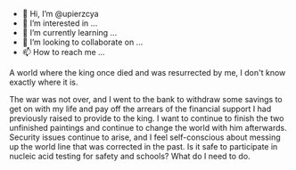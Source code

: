 - 👋 Hi, I’m @upierzcya
- 👀 I’m interested in ...
- 🌱 I’m currently learning ...
- 💞️ I’m looking to collaborate on ...
- 📫 How to reach me ...

<!---
upierzcya/upierzcya is a ✨ special ✨ repository because its `README.md` (this file) appears on your GitHub profile.
You can click the Preview link to take a look at your changes.
--->A world where the king once died and was resurrected by me, I don't know exactly where it is.
The war was not over, and I went to the bank to withdraw some savings to get on with my life and pay off the arrears of the financial support I had previously raised to provide to the king.
I want to continue to finish the two unfinished paintings and continue to change the world with him afterwards.
Security issues continue to arise, and I feel self-conscious about messing up the world line that was corrected in the past.
Is it safe to participate in nucleic acid testing for safety and schools? What do I need to do.
